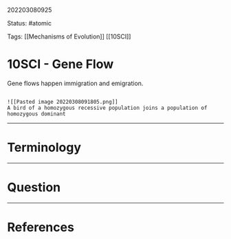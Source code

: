 202203080925

Status: #atomic

Tags: [[Mechanisms of Evolution]] [[10SCI]]

# 10SCI - Gene Flow
Gene flows happen immigration and emigration.
```ad-Picture

![[Pasted image 20220308091805.png]]
A bird of a homozygous recessive population joins a population of homozygous dominant

```


---
# Terminology


---
# Question


---
# References
